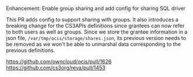 Enhancement: Enable group sharing and add config for sharing SQL driver

This PR adds config to support sharing with groups. It also introduces a
breaking change for the CS3APIs definitions since grantees can now refer to both
users as well as groups. Since we store the grantee information in a json file,
`/var/tmp/ocis/storage/shares.json`, its previous version needs to be removed as
we won't be able to unmarshal data corresponding to the previous definitions.

https://github.com/owncloud/ocis/pull/1626
https://github.com/cs3org/reva/pull/1453
